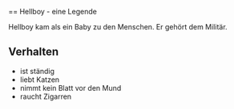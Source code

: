 == Hellboy - eine Legende 

Hellboy kam als ein Baby zu den Menschen. Er gehört dem Militär.

## Verhalten

* ist ständig
* liebt Katzen
* nimmt kein Blatt vor den Mund
* raucht Zigarren

